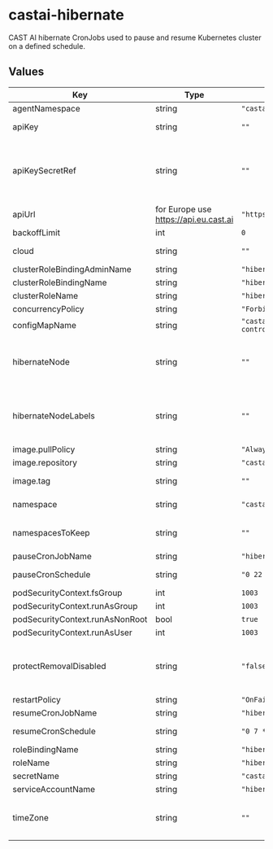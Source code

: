# castai-hibernate

CAST AI hibernate CronJobs used to pause and resume Kubernetes cluster on a defined schedule.

## Values

| Key | Type | Default | Description |
|-----|------|---------|-------------|
| agentNamespace | string | `"castai-agent"` |  |
| apiKey | string | `""` | API token with Full Access permissions and encode base64 |
| apiKeySecretRef | string | `""` | Name of secret with Token to be used for authorizing evictor access to the API apiKey and apiKeySecretRef are mutually exclusive The referenced secret must provide the token in .data["API_KEY"]. |
| apiUrl | for Europe use https://api.eu.cast.ai | `"https://api.cast.ai"` |  |
| backoffLimit | int | `0` |  |
| cloud | string | `""` | Set CronJobs "Cloud" env variable to [EKS|GKE|AKS] |
| clusterRoleBindingAdminName | string | `"hibernate-admin"` |  |
| clusterRoleBindingName | string | `"hibernate"` |  |
| clusterRoleName | string | `"hibernate"` |  |
| concurrencyPolicy | string | `"Forbid"` |  |
| configMapName | string | `"castai-cluster-controller"` |  |
| hibernateNode | string | `""` | Set the HIBERNATE_NODE environment variable to override the default node sizing selections. Make sure the size selected is appropriate for your cloud. |
| hibernateNodeLabels | string | `""` | Set the HIBERNATE_NODE_LABELS comma separated list, do not use duplicate keys, "imaginary.devops/requirements=true, acme.io/infra=true" |
| image.pullPolicy | string | `"Always"` |  |
| image.repository | string | `"castai/hibernate"` |  |
| image.tag | string | `""` | Tag is set using Chart.yaml appVersion field. |
| namespace | string | `"castai-agent"` | By default namespace is expected to be created by castai-agent. |
| namespacesToKeep | string | `""` | Set the NAMESPACES_TO_KEEP environment variable to override, "opa,istio"" |
| pauseCronJobName | string | `"hibernate-pause"` | hibernate-pause cronjob schedule. |
| pauseCronSchedule | string | `"0 22 * * 1-5"` | update hibernate-pause schedule according to business needs. |
| podSecurityContext.fsGroup | int | `1003` |  |
| podSecurityContext.runAsGroup | int | `1003` |  |
| podSecurityContext.runAsNonRoot | bool | `true` |  |
| podSecurityContext.runAsUser | int | `1003` |  |
| protectRemovalDisabled | string | `"false"` | This looks for the autoscaling.cast.ai/removal-disabled="true" label on a node and if it exists excludes it from being cordoned and deleted. |
| restartPolicy | string | `"OnFailure"` |  |
| resumeCronJobName | string | `"hibernate-resume"` | hibernate-resume cronjob schedule. |
| resumeCronSchedule | string | `"0 7 * * 1-5"` | update hibernate-resume schedule according to business needs. |
| roleBindingName | string | `"hibernate"` |  |
| roleName | string | `"hibernate"` |  |
| secretName | string | `"castai-hibernate"` |  |
| serviceAccountName | string | `"hibernate"` |  |
| timeZone | string | `""` | Set CronJobs timezone, if no time zone specified the kube-controller-manager interprets schedules relative to its local time zone |